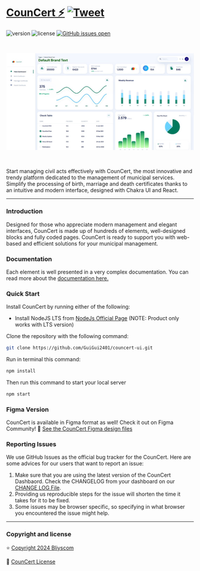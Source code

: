 # [CounCert ⚡️](https://councert-ui.com/councert) [![Tweet](https://img.shields.io/twitter/url/http/shields.io.svg?style=social&logo=twitter)](https://twitter.com/intent/tweet?url=https://councert-ui.com/&text=Check%20Horizon%20UI,%20the%20trendiest%20open-source%20admin%20template%20for%20Chakra%20UI%20&%20React!)

![version](https://img.shields.io/badge/version-2.0.0-brightgreen.svg)
![license](https://img.shields.io/badge/license-MIT-blue.svg)
[![GitHub issues open](https://img.shields.io/github/issues/councert-ui/councert.svg?maxAge=2592000)](https://github.com/GuiGui2401/councert-ui/issues?q=is%3Aopen+is%3Aissue)

<p>&nbsp;</p>

[<img alt="CounCert" src="https://github.com/GuiGui2401/councert-ui/blob/main/src/assets/img/cover.jpg" /> ](https://github.com/GuiGui2401/councert-ui)

<p>&nbsp;</p>


Start managing civil acts effectively with CounCert, the most innovative and trendy platform dedicated to the management of municipal services. 
Simplify the processing of birth, marriage and death certificates thanks to an intuitive and modern interface, designed with Chakra UI and React.

---

### Introduction

Designed for those who appreciate modern management and elegant interfaces, 
CounCert is made up of hundreds of elements, well-designed blocks and fully coded pages. 
CounCert is ready to support you with web-based and efficient solutions for your municipal management.

### Documentation

Each element is well presented in a very complex documentation. You can read
more about the <a href="https://councert-ui.com/documentation/docs/introduction?ref=readme-councert" target="_blank">documentation
here.</a>

### Quick Start

Install CounCert by running either of the following:

- Install NodeJS LTS from
  [NodeJs Official Page](https://nodejs.org/en/?ref=horizon-documentation)
  (NOTE: Product only works with LTS version)

Clone the repository with the following command:

```bash
git clone https://github.com/GuiGui2401/councert-ui.git
```

Run in terminal this command:

```bash
npm install
```

Then run this command to start your local server

```bash
npm start
```

### Figma Version

CounCert is available in Figma format as well! Check it out on Figma
Community! 🎨
[See the CounCert Figma design files](https://www.figma.com/design/S5ZgdG0QHDv5CrijYz2zJU/Digital-Certificate-Generator?node-id=391-1925&node-type=frame&t=URXtOHJEChRmn1Gq-0)

### Reporting Issues

We use GitHub Issues as the official bug tracker for the CounCert. Here are
some advices for our users that want to report an issue:

1. Make sure that you are using the latest version of the CounCert Dashbaord.
   Check the CHANGELOG from your dashboard on our
   [CHANGE LOG File](https://github.com/GuiGui2401/councert-ui/blob/main/CHANGELOG.md?ref=readme-councert).
2. Providing us reproducible steps for the issue will shorten the time it takes
   for it to be fixed.
3. Some issues may be browser specific, so specifying in what browser you
   encountered the issue might help.

---

### Copyright and license

⭐️ [Copyright 2024 Bliyscom ](https://www.Bliyscom.com/?ref=readme-councert)

📄 [CounCert License](https://www.Bliyscom.com/licenses?ref=readme-councert)
